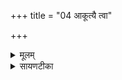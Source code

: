 +++
title = "04 आकूत्यै त्वा"

+++
<details><summary>मूलम्</summary>

आकू᳚त्यै त्वा॒ कामा॑य त्वा स॒मृधे᳚ त्वा ।  
पु॒रो द॑धे अमृत॒त्वाय॑ जी॒वसे᳚ ।

</details>

<details><summary>सायणटीका</summary>

4अथ चतुर्थीमाह - हे इन्द्र! आकूत्यादिसिद्ध्यर्थं त्वां पुरो दधे पुरस्कृत्य सेवे ॥ आकूतिः संकल्पः कामो भोगः समृत् समृद्धिः अमृतत्वं अपमृत्युराहित्यं, जीवनं अन्नादिसंपत्तिः ॥॥


</details>

